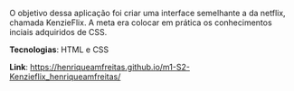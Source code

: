 O objetivo dessa aplicação foi criar uma interface semelhante a da netflix, chamada KenzieFlix. A meta era colocar em prática os conhecimentos inciais adquiridos de CSS.

**Tecnologias**: HTML e CSS

**Link**: https://henriqueamfreitas.github.io/m1-S2-Kenzieflix_henriqueamfreitas/
